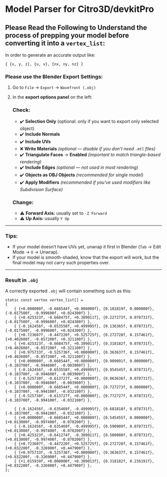 # Model Parser for Citro3D/devkitPro

## Please Read the Following to Understand the process of prepping your model before converting it into a ``vertex_list``:

In order to generate an accurate output like:

```{ {x, y, z}, {u, v}, {nx, ny, nz} }```

### Please use the Blender Export Settings:

1. Go to `File` → `Export` → `Wavefront (.obj)`

2. In the **export options panel** on the left:
     ### Check:
   * ✔️ **Selection Only** (optional: only if you want to export only selected object)
   * ✔️ **Include Normals**
   * ✔️ **Include UVs**
   * ❌ **Write Materials** *(optional — disable if you don’t need `.mtl` files)*
   * ✔️ **Triangulate Faces** → **Enabled** *(important to match triangle-based rendering)*
   * ✔️ **Include Edges** *(optional — not used in most rendering)*
   * ✔️ **Objects as OBJ Objects** *(recommended for single model)*
   * ✔️ **Apply Modifiers** *(recommended if you've used modifiers like Subdivision Surface)*
   ### Change:
   * ⚠️ **Forward Axis:** usually set to `-Z Forward`
   * ⚠️ **Up Axis:** usually `Y Up`

---
### Tips:

* If your model doesn’t have UVs yet, unwrap it first in Blender (`Tab` → Edit Mode → `U` → Unwrap).
* If your model is smooth-shaded, know that the export will work, but the final model may not carry such properties over.
---

### Result in `.obj`

A correctly exported `.obj` will contain something such as this:

```plaintext
static const vertex vertex_list[] =
{
	{ {+0.000000f, -0.668544f, +0.000000f}, {0.181819f, 0.000000f}, {-0.017500f, -0.999600f, +0.024300f} },
	{ {+0.425323f, -0.668475f, +0.309011f}, {0.227273f, 0.078731f}, {-0.017500f, -0.999600f, +0.024300f} },
	{ {-0.162456f, -0.653558f, +0.499995f}, {0.136365f, 0.078731f}, {-0.017500f, -0.999600f, +0.024300f} },
	{ {+0.723607f, -0.447220f, +0.525725f}, {0.272728f, 0.157461f}, {+0.402600f, -0.857200f, +0.321100f} },
	{ {+0.425323f, -0.668475f, +0.309011f}, {0.318182f, 0.078731f}, {+0.402600f, -0.857200f, +0.321100f} },
	{ {+0.975733f, -0.525736f, +0.000000f}, {0.363637f, 0.157461f}, {+0.402600f, -0.857200f, +0.321100f} },
	{ {+0.000000f, -0.668544f, +0.000000f}, {0.909091f, 0.000000f}, {-0.103700f, -0.994600f, -0.003900f} },
	{ {-0.162456f, -0.653558f, +0.499995f}, {0.954545f, 0.078731f}, {-0.103700f, -0.994600f, -0.003900f} },
	{ {-0.525730f, -0.613727f, +0.000000f}, {0.863636f, 0.078731f}, {-0.103700f, -0.994600f, -0.003900f} },
	{ {+0.000000f, -0.668544f, +0.000000f}, {0.727273f, 0.000000f}, {-0.103700f, -0.994100f, -0.032100f} },
	{ {-0.525730f, -0.613727f, +0.000000f}, {0.772727f, 0.078731f}, {-0.103700f, -0.994100f, -0.032100f} },
	
	{ {-0.162456f, -0.635469f, -0.499995f}, {0.681818f, 0.078731f}, {-0.103700f, -0.994100f, -0.032100f} },
	{ {+0.000000f, -0.668544f, +0.000000f}, {0.545455f, 0.000000f}, {+0.013000f, -0.997400f, -0.070200f} },
	{ {-0.162456f, -0.635469f, -0.499995f}, {0.590909f, 0.078731f}, {+0.013000f, -0.997400f, -0.070200f} },
	{ {+0.425323f, -0.641274f, -0.309011f}, {0.500000f, 0.078731f}, {+0.013000f, -0.997400f, -0.070200f} },
	{ {+0.723607f, -0.447220f, +0.525725f}, {0.272728f, 0.157461f}, {+0.832200f, -0.326900f, +0.447900f} },
	{ {+0.975733f, -0.525736f, +0.000000f}, {0.363637f, 0.157461f}, {+0.832200f, -0.326900f, +0.447900f} },
	{ {+1.015939f, +0.000000f, +0.309013f}, {0.318182f, 0.236191f}, {+0.832200f, -0.326900f, +0.447900f} },
};
```
